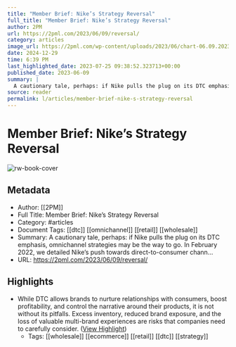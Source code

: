```yaml
---
title: "Member Brief: Nike’s Strategy Reversal"
full_title: "Member Brief: Nike’s Strategy Reversal"
author: 2PM
url: https://2pml.com/2023/06/09/reversal/
category: articles
image_url: https://2pml.com/wp-content/uploads/2023/06/chart-06.09.2023-scaled.jpg
date: 2024-12-29
time: 6:39 PM
last_highlighted_date: 2023-07-25 09:38:52.323713+00:00
published_date: 2023-06-09
summary: |
  A cautionary tale, perhaps: if Nike pulls the plug on its DTC emphasis, omnichannel strategies may be the way to go. In February 2022, we detailed Nike’s push towards direct-to-consumer chann…
source: reader
permalink: l/articles/member-brief-nike-s-strategy-reversal
---
```

# Member Brief: Nike’s Strategy Reversal

![rw-book-cover](https://2pml.com/wp-content/uploads/2023/06/chart-06.09.2023-scaled.jpg)

## Metadata
- Author: [[2PM]]
- Full Title: Member Brief: Nike’s Strategy Reversal
- Category: #articles
- Document Tags: [[dtc]] [[omnichannel]] [[retail]] [[wholesale]] 
- Summary: A cautionary tale, perhaps: if Nike pulls the plug on its DTC emphasis, omnichannel strategies may be the way to go. In February 2022, we detailed Nike’s push towards direct-to-consumer chann…
- URL: https://2pml.com/2023/06/09/reversal/

## Highlights
- While DTC allows brands to nurture relationships with consumers, boost profitability, and control the narrative around their products, it is not without its pitfalls. Excess inventory, reduced brand exposure, and the loss of valuable multi-brand experiences are risks that companies need to carefully consider. ([View Highlight](https://read.readwise.io/read/01h666mtqa322b5smjxnkswg3y))
    - Tags: [[wholesale]] [[ecommerce]] [[retail]] [[dtc]] [[strategy]] 


